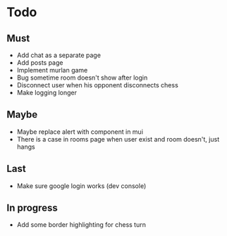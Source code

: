 # Todo

## Must
* Add chat as a separate page
* Add posts page
* Implement murlan game
* Bug sometime room doesn't show after login
* Disconnect user when his opponent disconnects chess
* Make logging longer

## Maybe
* Maybe replace alert with component in mui
* There is a case in rooms page when user exist and room doesn't, just hangs

## Last
* Make sure google login works (dev console)

## In progress
* Add some border highlighting for chess turn